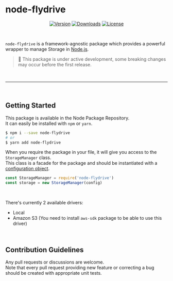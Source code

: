 <p align="center">
  <h1>node-flydrive</h1>
</p>

<p align="center">
  <a href="https://www.npmjs.com/package/node-flydrive"><img src="https://img.shields.io/npm/v/node-flydrive.svg?style=flat-square" alt="Version"></a>
  <a href="https://www.npmjs.com/package/node-flydrive"><img src="https://img.shields.io/npm/dt/node-flydrive.svg?style=flat-square" alt="Downloads"></a>
  <a href="https://opensource.org/licenses/MIT"><img src="https://img.shields.io/npm/l/node-flydrive.svg?style=flat-square" alt="License"></a>
</p>

<br>

`node-flydrive` is a framework-agnostic package which provides a powerful wrapper to manage Storage in [Node.js](https://nodejs.org).<br>

> :pray: This package is under active development, some breaking changes may occur before the first release.

<br>
<hr>
<br>

## Getting Started

This package is available in the Node Package Repository.<br>
It can easily be installed with `npm` or `yarn`.

```bash
$ npm i --save node-flydrive
# or
$ yarn add node-flydrive
```

When you require the package in your file, it will give you access to the `StorageManager` class.<br>
This class is a facade for the package and should be instantiated with a [configuration object](https://github.com/Slynova-Org/node-flydrive/blob/master/tests/stubs/config.js).
<br>

```javascript
const StorageManager = require('node-flydrive')
const storage = new StorageManager(config)
```

<br>

There's currently 2 available drivers:

* Local
* Amazon S3 (You need to install `aws-sdk` package to be able to use this driver)

<br>

## Contribution Guidelines

Any pull requests or discussions are welcome.<br>
Note that every pull request providing new feature or correcting a bug should be created with appropriate unit tests.

